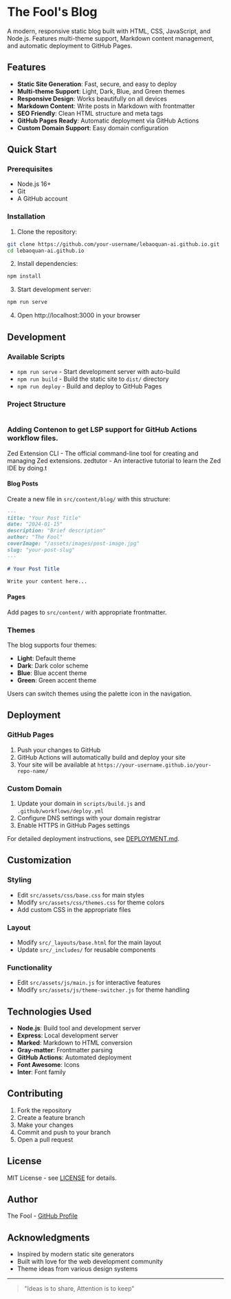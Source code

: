 # The Fool's Blog

A modern, responsive static blog built with HTML, CSS, JavaScript, and Node.js. Features multi-theme support, Markdown content management, and automatic deployment to GitHub Pages.

## Features

- **Static Site Generation**: Fast, secure, and easy to deploy
- **Multi-theme Support**: Light, Dark, Blue, and Green themes
- **Responsive Design**: Works beautifully on all devices
- **Markdown Content**: Write posts in Markdown with frontmatter
- **SEO Friendly**: Clean HTML structure and meta tags
- **GitHub Pages Ready**: Automatic deployment via GitHub Actions
- **Custom Domain Support**: Easy domain configuration

## Quick Start

### Prerequisites

- Node.js 16+
- Git
- A GitHub account

### Installation

1. Clone the repository:
```bash
git clone https://github.com/your-username/lebaoquan-ai.github.io.git
cd lebaoquan-ai.github.io
```

2. Install dependencies:
```bash
npm install
```

3. Start development server:
```bash
npm run serve
```

4. Open http://localhost:3000 in your browser

## Development

### Available Scripts

- `npm run serve` - Start development server with auto-build
- `npm run build` - Build the static site to `dist/` directory
- `npm run deploy` - Build and deploy to GitHub Pages

### Project Structure

```

```

### Adding Contenon to get LSP support for GitHub Actions workflow files.
Zed Extension CLI - The official command-line tool for creating and managing Zed extensions.
zedtutor - An interactive tutorial to learn the Zed IDE by doing.t

#### Blog Posts

Create a new file in `src/content/blog/` with this structure:

```markdown
---
title: "Your Post Title"
date: "2024-01-15"
description: "Brief description"
author: "The Fool"
coverImage: "/assets/images/post-image.jpg"
slug: "your-post-slug"
---

# Your Post Title

Write your content here...
```

#### Pages

Add pages to `src/content/` with appropriate frontmatter.

### Themes

The blog supports four themes:
- **Light**: Default theme
- **Dark**: Dark color scheme
- **Blue**: Blue accent theme
- **Green**: Green accent theme

Users can switch themes using the palette icon in the navigation.

## Deployment

### GitHub Pages

1. Push your changes to GitHub
2. GitHub Actions will automatically build and deploy your site
3. Your site will be available at `https://your-username.github.io/your-repo-name/`

### Custom Domain

1. Update your domain in `scripts/build.js` and `.github/workflows/deploy.yml`
2. Configure DNS settings with your domain registrar
3. Enable HTTPS in GitHub Pages settings

For detailed deployment instructions, see [DEPLOYMENT.md](DEPLOYMENT.md).

## Customization

### Styling

- Edit `src/assets/css/base.css` for main styles
- Modify `src/assets/css/themes.css` for theme colors
- Add custom CSS in the appropriate files

### Layout

- Modify `src/_layouts/base.html` for the main layout
- Update `src/_includes/` for reusable components

### Functionality

- Edit `src/assets/js/main.js` for interactive features
- Modify `src/assets/js/theme-switcher.js` for theme handling

## Technologies Used

- **Node.js**: Build tool and development server
- **Express**: Local development server
- **Marked**: Markdown to HTML conversion
- **Gray-matter**: Frontmatter parsing
- **GitHub Actions**: Automated deployment
- **Font Awesome**: Icons
- **Inter**: Font family

## Contributing

1. Fork the repository
2. Create a feature branch
3. Make your changes
4. Commit and push to your branch
5. Open a pull request

## License

MIT License - see [LICENSE](LICENSE) for details.

## Author

The Fool - [GitHub Profile](https://github.com/your-username)

## Acknowledgments

- Inspired by modern static site generators
- Built with love for the web development community
- Theme ideas from various design systems

---

> "Ideas is to share, Attention is to keep"
